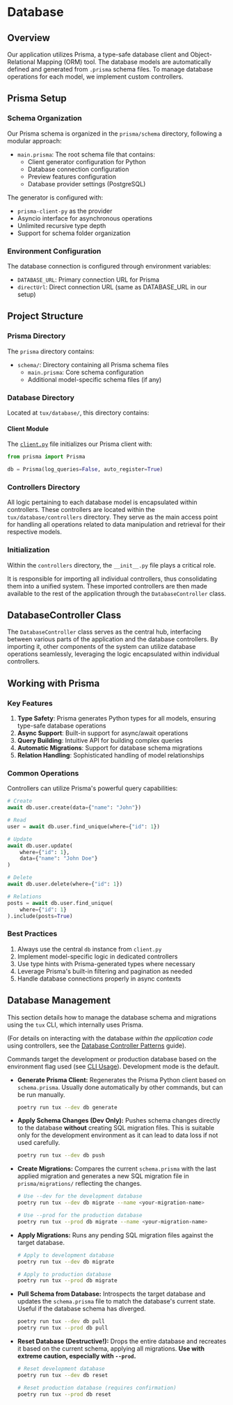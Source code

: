 # Database

## Overview

Our application utilizes Prisma, a type-safe database client and Object-Relational Mapping (ORM) tool. The database models are automatically defined and generated from `.prisma` schema files. To manage database operations for each model, we implement custom controllers.

## Prisma Setup

### Schema Organization

Our Prisma schema is organized in the `prisma/schema` directory, following a modular approach:

- `main.prisma`: The root schema file that contains:
  - Client generator configuration for Python
  - Database connection configuration
  - Preview features configuration
  - Database provider settings (PostgreSQL)

The generator is configured with:

- `prisma-client-py` as the provider
- Asyncio interface for asynchronous operations
- Unlimited recursive type depth
- Support for schema folder organization

### Environment Configuration

The database connection is configured through environment variables:

- `DATABASE_URL`: Primary connection URL for Prisma
- `directUrl`: Direct connection URL (same as DATABASE_URL in our setup)

## Project Structure

### Prisma Directory

The `prisma` directory contains:

- `schema/`: Directory containing all Prisma schema files
  - `main.prisma`: Core schema configuration
  - Additional model-specific schema files (if any)

### Database Directory

Located at `tux/database/`, this directory contains:

#### Client Module

The [`client.py`](https://github.com/allthingslinux/tux/blob/main/tux/database/client.py) file initializes our Prisma client with:

```python
from prisma import Prisma

db = Prisma(log_queries=False, auto_register=True)
```

### Controllers Directory

All logic pertaining to each database model is encapsulated within controllers. These controllers are located within the `tux/database/controllers` directory. They serve as the main access point for handling all operations related to data manipulation and retrieval for their respective models.

### Initialization

Within the `controllers` directory, the `__init__.py` file plays a critical role.

It is responsible for importing all individual controllers, thus consolidating them into a unified system. These imported controllers are then made available to the rest of the application through the `DatabaseController` class.

## DatabaseController Class

The `DatabaseController` class serves as the central hub, interfacing between various parts of the application and the database controllers. By importing it, other components of the system can utilize database operations seamlessly, leveraging the logic encapsulated within individual controllers.

## Working with Prisma

### Key Features

1. **Type Safety**: Prisma generates Python types for all models, ensuring type-safe database operations
2. **Async Support**: Built-in support for async/await operations
3. **Query Building**: Intuitive API for building complex queries
4. **Automatic Migrations**: Support for database schema migrations
5. **Relation Handling**: Sophisticated handling of model relationships

### Common Operations

Controllers can utilize Prisma's powerful query capabilities:

```python
# Create
await db.user.create(data={"name": "John"})

# Read
user = await db.user.find_unique(where={"id": 1})

# Update
await db.user.update(
    where={"id": 1},
    data={"name": "John Doe"}
)

# Delete
await db.user.delete(where={"id": 1})

# Relations
posts = await db.user.find_unique(
    where={"id": 1}
).include(posts=True)
```

### Best Practices

1. Always use the central `db` instance from `client.py`
2. Implement model-specific logic in dedicated controllers
3. Use type hints with Prisma-generated types where necessary
4. Leverage Prisma's built-in filtering and pagination as needed
5. Handle database connections properly in async contexts

## Database Management

This section details how to manage the database schema and migrations using the `tux` CLI, which internally uses Prisma.

(For details on interacting with the database *within the application code* using controllers, see the [Database Controller Patterns](./database_patterns.md) guide).

Commands target the development or production database based on the environment flag used (see [CLI Usage](./cli/index.md)). Development mode is the default.

- **Generate Prisma Client:**
    Regenerates the Prisma Python client based on `schema.prisma`. Usually done automatically by other commands, but can be run manually.

    ```bash
    poetry run tux --dev db generate
    ```

- **Apply Schema Changes (Dev Only):**
    Pushes schema changes directly to the database **without** creating SQL migration files. This is suitable only for the development environment as it can lead to data loss if not used carefully.

    ```bash
    poetry run tux --dev db push
    ```

- **Create Migrations:**
    Compares the current `schema.prisma` with the last applied migration and generates a new SQL migration file in `prisma/migrations/` reflecting the changes.

    ```bash
    # Use --dev for the development database
    poetry run tux --dev db migrate --name <your-migration-name>

    # Use --prod for the production database
    poetry run tux --prod db migrate --name <your-migration-name>
    ```

- **Apply Migrations:**
    Runs any pending SQL migration files against the target database.

    ```bash
    # Apply to development database
    poetry run tux --dev db migrate

    # Apply to production database
    poetry run tux --prod db migrate
    ```

- **Pull Schema from Database:**
    Introspects the target database and updates the `schema.prisma` file to match the database's current state. Useful if the database schema has diverged.

    ```bash
    poetry run tux --dev db pull
    poetry run tux --prod db pull
    ```

- **Reset Database (Destructive!):**
    Drops the entire database and recreates it based on the current schema, applying all migrations. **Use with extreme caution, especially with `--prod`.**

    ```bash
    # Reset development database
    poetry run tux --dev db reset

    # Reset production database (requires confirmation)
    poetry run tux --prod db reset
    ```
